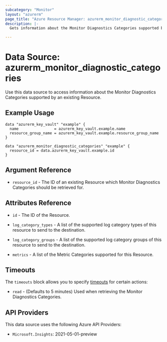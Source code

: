```yaml
---
subcategory: "Monitor"
layout: "azurerm"
page_title: "Azure Resource Manager: azurerm_monitor_diagnostic_categories"
description: |-
  Gets information about the Monitor Diagnostics Categories supported by an existing Resource.

---
```


# Data Source: azurerm_monitor_diagnostic_categories

Use this data source to access information about the Monitor Diagnostics Categories supported by an existing Resource.

## Example Usage

```hcl
data "azurerm_key_vault" "example" {
  name                = azurerm_key_vault.example.name
  resource_group_name = azurerm_key_vault.example.resource_group_name
}

data "azurerm_monitor_diagnostic_categories" "example" {
  resource_id = data.azurerm_key_vault.example.id
}
```

## Argument Reference

* `resource_id` - The ID of an existing Resource which Monitor Diagnostics Categories should be retrieved for.

## Attributes Reference

* `id` - The ID of the Resource.

* `log_category_types` - A list of the supported log category types of this resource to send to the destination.

* `log_category_groups` - A list of the supported log category groups of this resource to send to the destination.

* `metrics` - A list of the Metric Categories supported for this Resource.

## Timeouts

The `timeouts` block allows you to specify [timeouts](https://www.terraform.io/language/resources/syntax#operation-timeouts) for certain actions:

* `read` - (Defaults to 5 minutes) Used when retrieving the Monitor Diagnostics Categories.

## API Providers
<!-- This section is generated, changes will be overwritten -->
This data source uses the following Azure API Providers:

* `Microsoft.Insights`: 2021-05-01-preview
